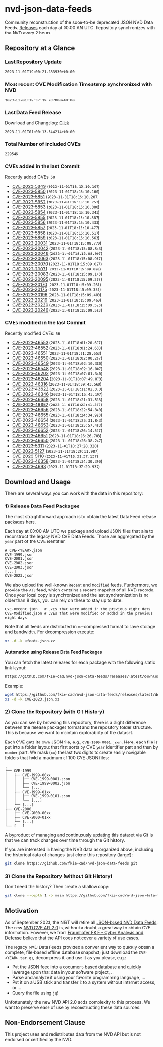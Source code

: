# nvd-json-data-feeds

Community reconstruction of the soon-to-be deprecated JSON NVD Data Feeds. 
[Releases](https://github.com/fkie-cad/nvd-json-data-feeds/releases/latest) each day at 00:00 AM UTC.
Repository synchronizes with the NVD every 2 hours.

## Repository at a Glance

### Last Repository Update

```plain
2023-11-01T19:00:21.283930+00:00
```

### Most recent CVE Modification Timestamp synchronized with NVD

```plain
2023-11-01T18:37:29.937000+00:00
```

### Last Data Feed Release

Download and Changelog: [Click](https://github.com/fkie-cad/nvd-json-data-feeds/releases/latest)

```plain
2023-11-01T01:00:13.544214+00:00
```

### Total Number of included CVEs

```plain
229546
```

### CVEs added in the last Commit

Recently added CVEs: `50`

* [CVE-2023-5849](CVE-2023/CVE-2023-58xx/CVE-2023-5849.json) (`2023-11-01T18:15:10.107`)
* [CVE-2023-5850](CVE-2023/CVE-2023-58xx/CVE-2023-5850.json) (`2023-11-01T18:15:10.160`)
* [CVE-2023-5851](CVE-2023/CVE-2023-58xx/CVE-2023-5851.json) (`2023-11-01T18:15:10.207`)
* [CVE-2023-5852](CVE-2023/CVE-2023-58xx/CVE-2023-5852.json) (`2023-11-01T18:15:10.253`)
* [CVE-2023-5853](CVE-2023/CVE-2023-58xx/CVE-2023-5853.json) (`2023-11-01T18:15:10.300`)
* [CVE-2023-5854](CVE-2023/CVE-2023-58xx/CVE-2023-5854.json) (`2023-11-01T18:15:10.343`)
* [CVE-2023-5855](CVE-2023/CVE-2023-58xx/CVE-2023-5855.json) (`2023-11-01T18:15:10.387`)
* [CVE-2023-5856](CVE-2023/CVE-2023-58xx/CVE-2023-5856.json) (`2023-11-01T18:15:10.433`)
* [CVE-2023-5857](CVE-2023/CVE-2023-58xx/CVE-2023-5857.json) (`2023-11-01T18:15:10.477`)
* [CVE-2023-5858](CVE-2023/CVE-2023-58xx/CVE-2023-5858.json) (`2023-11-01T18:15:10.517`)
* [CVE-2023-5859](CVE-2023/CVE-2023-58xx/CVE-2023-5859.json) (`2023-11-01T18:15:10.563`)
* [CVE-2023-20031](CVE-2023/CVE-2023-200xx/CVE-2023-20031.json) (`2023-11-01T18:15:08.770`)
* [CVE-2023-20042](CVE-2023/CVE-2023-200xx/CVE-2023-20042.json) (`2023-11-01T18:15:08.843`)
* [CVE-2023-20048](CVE-2023/CVE-2023-200xx/CVE-2023-20048.json) (`2023-11-01T18:15:08.907`)
* [CVE-2023-20063](CVE-2023/CVE-2023-200xx/CVE-2023-20063.json) (`2023-11-01T18:15:08.967`)
* [CVE-2023-20070](CVE-2023/CVE-2023-200xx/CVE-2023-20070.json) (`2023-11-01T18:15:09.027`)
* [CVE-2023-20071](CVE-2023/CVE-2023-200xx/CVE-2023-20071.json) (`2023-11-01T18:15:09.090`)
* [CVE-2023-20083](CVE-2023/CVE-2023-200xx/CVE-2023-20083.json) (`2023-11-01T18:15:09.143`)
* [CVE-2023-20095](CVE-2023/CVE-2023-200xx/CVE-2023-20095.json) (`2023-11-01T18:15:09.207`)
* [CVE-2023-20170](CVE-2023/CVE-2023-201xx/CVE-2023-20170.json) (`2023-11-01T18:15:09.267`)
* [CVE-2023-20175](CVE-2023/CVE-2023-201xx/CVE-2023-20175.json) (`2023-11-01T18:15:09.330`)
* [CVE-2023-20196](CVE-2023/CVE-2023-201xx/CVE-2023-20196.json) (`2023-11-01T18:15:09.400`)
* [CVE-2023-20219](CVE-2023/CVE-2023-202xx/CVE-2023-20219.json) (`2023-11-01T18:15:09.460`)
* [CVE-2023-20220](CVE-2023/CVE-2023-202xx/CVE-2023-20220.json) (`2023-11-01T18:15:09.523`)
* [CVE-2023-20246](CVE-2023/CVE-2023-202xx/CVE-2023-20246.json) (`2023-11-01T18:15:09.583`)


### CVEs modified in the last Commit

Recently modified CVEs: `56`

* [CVE-2023-46553](CVE-2023/CVE-2023-465xx/CVE-2023-46553.json) (`2023-11-01T18:01:20.617`)
* [CVE-2023-46552](CVE-2023/CVE-2023-465xx/CVE-2023-46552.json) (`2023-11-01T18:01:24.630`)
* [CVE-2023-46551](CVE-2023/CVE-2023-465xx/CVE-2023-46551.json) (`2023-11-01T18:01:28.653`)
* [CVE-2023-46550](CVE-2023/CVE-2023-465xx/CVE-2023-46550.json) (`2023-11-01T18:02:00.267`)
* [CVE-2023-46549](CVE-2023/CVE-2023-465xx/CVE-2023-46549.json) (`2023-11-01T18:02:10.380`)
* [CVE-2023-46548](CVE-2023/CVE-2023-465xx/CVE-2023-46548.json) (`2023-11-01T18:02:16.007`)
* [CVE-2023-46202](CVE-2023/CVE-2023-462xx/CVE-2023-46202.json) (`2023-11-01T18:07:01.340`)
* [CVE-2023-46204](CVE-2023/CVE-2023-462xx/CVE-2023-46204.json) (`2023-11-01T18:07:49.873`)
* [CVE-2023-46316](CVE-2023/CVE-2023-463xx/CVE-2023-46316.json) (`2023-11-01T18:09:43.560`)
* [CVE-2023-43622](CVE-2023/CVE-2023-436xx/CVE-2023-43622.json) (`2023-11-01T18:11:02.370`)
* [CVE-2023-46346](CVE-2023/CVE-2023-463xx/CVE-2023-46346.json) (`2023-11-01T18:15:43.197`)
* [CVE-2023-46658](CVE-2023/CVE-2023-466xx/CVE-2023-46658.json) (`2023-11-01T18:21:31.533`)
* [CVE-2023-46657](CVE-2023/CVE-2023-466xx/CVE-2023-46657.json) (`2023-11-01T18:22:41.367`)
* [CVE-2023-46656](CVE-2023/CVE-2023-466xx/CVE-2023-46656.json) (`2023-11-01T18:22:54.840`)
* [CVE-2023-46655](CVE-2023/CVE-2023-466xx/CVE-2023-46655.json) (`2023-11-01T18:24:34.993`)
* [CVE-2023-46654](CVE-2023/CVE-2023-466xx/CVE-2023-46654.json) (`2023-11-01T18:25:31.843`)
* [CVE-2023-46653](CVE-2023/CVE-2023-466xx/CVE-2023-46653.json) (`2023-11-01T18:25:57.483`)
* [CVE-2023-46652](CVE-2023/CVE-2023-466xx/CVE-2023-46652.json) (`2023-11-01T18:26:14.537`)
* [CVE-2023-46651](CVE-2023/CVE-2023-466xx/CVE-2023-46651.json) (`2023-11-01T18:26:26.703`)
* [CVE-2023-46650](CVE-2023/CVE-2023-466xx/CVE-2023-46650.json) (`2023-11-01T18:26:38.247`)
* [CVE-2023-5311](CVE-2023/CVE-2023-53xx/CVE-2023-5311.json) (`2023-11-01T18:27:28.320`)
* [CVE-2023-5127](CVE-2023/CVE-2023-51xx/CVE-2023-5127.json) (`2023-11-01T18:29:11.987`)
* [CVE-2023-5110](CVE-2023/CVE-2023-51xx/CVE-2023-5110.json) (`2023-11-01T18:31:37.137`)
* [CVE-2023-46358](CVE-2023/CVE-2023-463xx/CVE-2023-46358.json) (`2023-11-01T18:34:30.390`)
* [CVE-2023-4693](CVE-2023/CVE-2023-46xx/CVE-2023-4693.json) (`2023-11-01T18:37:29.937`)


## Download and Usage

There are several ways you can work with the data in this repository:

### 1) Release Data Feed Packages

The most straightforward approach is to obtain the latest Data Feed release packages [here](https://github.com/fkie-cad/nvd-json-data-feeds/releases/latest).

Each day at 00:00 AM UTC we package and upload JSON files that aim to reconstruct the legacy NVD CVE Data Feeds.
Those are aggregated by the `year` part of the CVE identifier:

```
# CVE-<YEAR>.json
CVE-1999.json
CVE-2001.json
CVE-2002.json
CVE-2003.json
[...]
CVE-2023.json
```

We also upload the well-known `Recent` and `Modified` feeds.
Furthermore, we provide the `All` feed, which contains a recent snapshot of all NVD records.
Once your local copy is synchronized and the last synchronization is no older than 8 days, you can rely on these to stay up to date:

```plain
CVE-Recent.json   # CVEs that were added in the previous eight days
CVE-Modified.json # CVEs that were modified or added in the previous eight days
```

Note that all feeds are distributed in `xz`-compressed format to save storage and bandwidth.
For decompression execute:

```sh
xz -d -k <feed>.json.xz
```


#### Automation using Release Data Feed Packages

You can fetch the latest releases for each package with the following static link layout:

```sh
https://github.com/fkie-cad/nvd-json-data-feeds/releases/latest/download/CVE-<YEAR>.json.xz
```

Example:

```sh
wget https://github.com/fkie-cad/nvd-json-data-feeds/releases/latest/download/CVE-2023.json.xz
xz -d -k CVE-2023.json.xz
```

### 2) Clone the Repository (with Git History)

As you can see by browsing this repository, there is a slight difference between the release packages format and the repository folder structure.
This is because we want to maintain explorability of the dataset.

Each CVE gets its own JSON file, e.g., `CVE-1999-0001.json`.
Here, each file is put into a folder layout that first sorts by CVE `year` identifier part and then by `number` part.
We mask (`xx`) the last two digits to create easily navigable folders that hold a maximum of 100 CVE JSON files:

```plain
.
├── CVE-1999
│   ├── CVE-1999-00xx
│   │   ├── CVE-1999-0001.json
│   │   ├── CVE-1999-0002.json
│   │   └── [...]
│   ├── CVE-1999-01xx
│   │   ├── CVE-1999-0101.json
│   │   └── [...]
│   └── [...]
├── CVE-2000
│   ├── CVE-2000-00xx
│   ├── CVE-2000-01xx
│   └── [...]
└── [...]
```

A byproduct of managing and continuously updating this dataset via Git is that we can track changes over time through the Git history.

If you are interested in having the NVD data as organized above, including the historical data of changes, just clone this repository (large!):

```sh
git clone https://github.com/fkie-cad/nvd-json-data-feeds.git
```

### 3) Clone the Repository (without Git History)

Don't need the history? Then create a shallow copy:

```sh
git clone --depth 1 -b main https://github.com/fkie-cad/nvd-json-data-feeds.git
```

## Motivation

As of September 2023, the NIST will retire all [JSON-based NVD Data Feeds](https://nvd.nist.gov/vuln/data-feeds#divRetirementBanner-1).
The new [NVD CVE API 2.0](https://nvd.nist.gov/developers/vulnerabilities) is, without a doubt, a great way to obtain CVE information.
However, we from [Fraunhofer FKIE - Cyber Analysis and Defense](https://www.fkie.fraunhofer.de/en/departments/cad.html) believe that the API does not cover a variety of use cases.

The legacy NVD Data Feeds provided a convenient way to quickly obtain a complete, file-based offline database snapshot; just download the `CVE-<YEAR>.tar.gz`, decompress it, and use it as you please, e.g.:

* Put the JSON feed into a document-based database and quickly leverage upon that data in your software project, ...
* Parse and analyze it using your favorite programming language, ...
* Put it on a USB stick and transfer it to a system without internet access, or ...
* Query the file using `jq`!

Unfortunately, the new NVD API 2.0 adds complexity to this process.
We want to preserve ease of use by reconstructing these data sources.

## Non-Endorsement Clause

This project uses and redistributes data from the NVD API but is not endorsed or certified by the NVD.